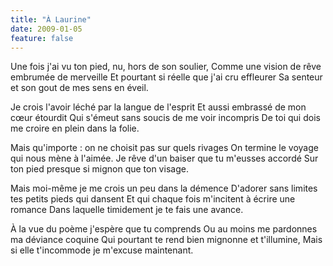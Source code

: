 ```yaml
---
title: "À Laurine"
date: 2009-01-05
feature: false
---
```


Une fois j'ai vu ton pied, nu, hors de son soulier,
Comme une vision de rêve embrumée de merveille
Et pourtant si réelle que j'ai cru effleurer
Sa senteur et son gout de mes sens en éveil.

Je crois l'avoir léché par la langue de l'esprit
Et aussi embrassé de mon cœur étourdit
Qui s'émeut sans soucis de me voir incompris
De toi qui dois me croire en plein dans la folie.

Mais qu'importe : on ne choisit pas sur quels rivages
On termine le voyage qui nous mène à l'aimée.
Je rêve d'un baiser que tu m'eusses accordé
Sur ton pied presque si mignon que ton visage.

Mais moi-même je me crois un peu dans la démence
D'adorer sans limites tes petits pieds qui dansent
Et qui chaque fois m'incitent à écrire une romance
Dans laquelle timidement je te fais une avance.

À la vue du poème j'espère que tu comprends
Ou au moins me pardonnes ma déviance coquine
Qui pourtant te rend bien mignonne et t'illumine,
Mais si elle t'incommode je m'excuse maintenant.
